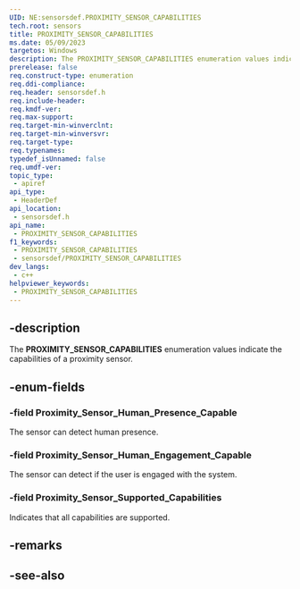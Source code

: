 ```yaml
---
UID: NE:sensorsdef.PROXIMITY_SENSOR_CAPABILITIES
tech.root: sensors
title: PROXIMITY_SENSOR_CAPABILITIES
ms.date: 05/09/2023
targetos: Windows
description: The PROXIMITY_SENSOR_CAPABILITIES enumeration values indicate the capabilities of a proximity sensor.
prerelease: false
req.construct-type: enumeration
req.ddi-compliance: 
req.header: sensorsdef.h
req.include-header: 
req.kmdf-ver: 
req.max-support: 
req.target-min-winverclnt: 
req.target-min-winversvr: 
req.target-type: 
req.typenames: 
typedef_isUnnamed: false
req.umdf-ver: 
topic_type:
 - apiref
api_type:
 - HeaderDef
api_location:
 - sensorsdef.h
api_name:
 - PROXIMITY_SENSOR_CAPABILITIES
f1_keywords:
 - PROXIMITY_SENSOR_CAPABILITIES
 - sensorsdef/PROXIMITY_SENSOR_CAPABILITIES
dev_langs:
 - c++
helpviewer_keywords:
 - PROXIMITY_SENSOR_CAPABILITIES
---
```


## -description

The **PROXIMITY_SENSOR_CAPABILITIES** enumeration values indicate the capabilities of a proximity sensor.

## -enum-fields

### -field Proximity_Sensor_Human_Presence_Capable

The sensor can detect human presence.

### -field Proximity_Sensor_Human_Engagement_Capable

The sensor can detect if the user is engaged with the system.

### -field Proximity_Sensor_Supported_Capabilities

Indicates that all capabilities are supported.

## -remarks

## -see-also
